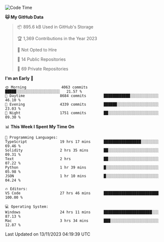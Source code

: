 <!--START_SECTION:waka-->
![Code Time](http://img.shields.io/badge/Code%20Time-4%2C870%20hrs%2048%20mins-blue)

**🐱 My GitHub Data** 

> 📦 895.6 kB Used in GitHub's Storage 
 > 
> 🏆 1,369 Contributions in the Year 2023
 > 
> 🚫 Not Opted to Hire
 > 
> 📜 14 Public Repositories 
 > 
> 🔑 69 Private Repositories 
 > 
**I'm an Early 🐤** 

```text
🌞 Morning                4063 commits        █████░░░░░░░░░░░░░░░░░░░░   21.57 % 
🌆 Daytime                8684 commits        ████████████░░░░░░░░░░░░░   46.10 % 
🌃 Evening                4339 commits        ██████░░░░░░░░░░░░░░░░░░░   23.03 % 
🌙 Night                  1751 commits        ██░░░░░░░░░░░░░░░░░░░░░░░   09.30 % 
```


📊 **This Week I Spent My Time On** 

```text
💬 Programming Languages: 
TypeScript               19 hrs 17 mins      █████████████████░░░░░░░░   69.46 % 
Solidity                 2 hrs 35 mins       ██░░░░░░░░░░░░░░░░░░░░░░░   09.31 % 
Text                     2 hrs               ██░░░░░░░░░░░░░░░░░░░░░░░   07.22 % 
Python                   1 hr 39 mins        █░░░░░░░░░░░░░░░░░░░░░░░░   05.98 % 
JSON                     1 hr 10 mins        █░░░░░░░░░░░░░░░░░░░░░░░░   04.24 % 

🔥 Editors: 
VS Code                  27 hrs 46 mins      █████████████████████████   100.00 % 

💻 Operating System: 
Windows                  24 hrs 11 mins      ██████████████████████░░░   87.13 % 
Mac                      3 hrs 34 mins       ███░░░░░░░░░░░░░░░░░░░░░░   12.87 % 
```


 Last Updated on 13/11/2023 04:19:39 UTC
<!--END_SECTION:waka-->

